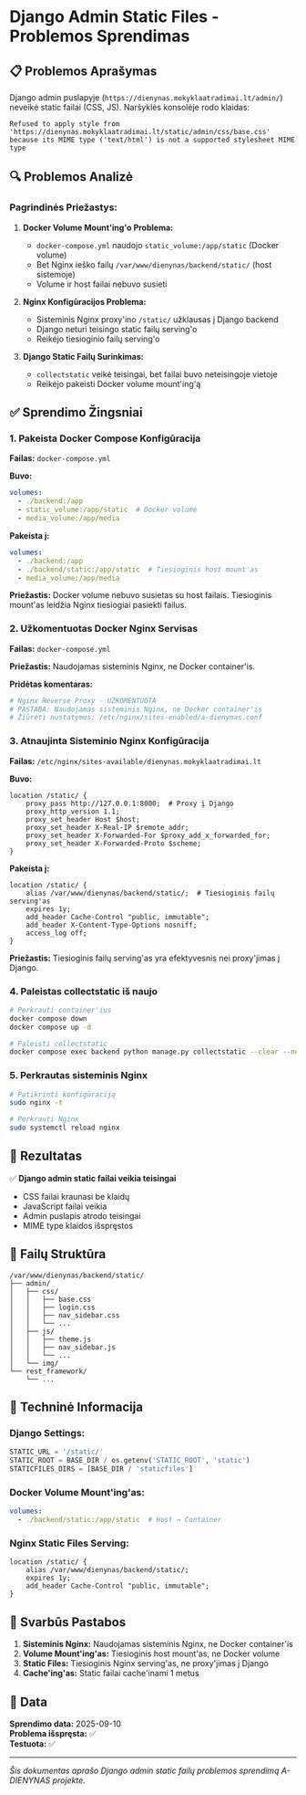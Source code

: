 # Django Admin Static Files - Problemos Sprendimas

## 📋 **Problemos Aprašymas**

Django admin puslapyje (`https://dienynas.mokyklaatradimai.lt/admin/`) neveikė static failai (CSS, JS). Naršyklės konsolėje rodo klaidas:

```
Refused to apply style from 'https://dienynas.mokyklaatradimai.lt/static/admin/css/base.css' 
because its MIME type ('text/html') is not a supported stylesheet MIME type
```

## 🔍 **Problemos Analizė**

### **Pagrindinės Priežastys:**

1. **Docker Volume Mount'ing'o Problema:**
   - `docker-compose.yml` naudojo `static_volume:/app/static` (Docker volume)
   - Bet Nginx ieško failų `/var/www/dienynas/backend/static/` (host sistemoje)
   - Volume ir host failai nebuvo susieti

2. **Nginx Konfigūracijos Problema:**
   - Sisteminis Nginx proxy'ino `/static/` užklausas į Django backend
   - Django neturi teisingo static failų serving'o
   - Reikėjo tiesioginio failų serving'o

3. **Django Static Failų Surinkimas:**
   - `collectstatic` veikė teisingai, bet failai buvo neteisingoje vietoje
   - Reikėjo pakeisti Docker volume mount'ing'ą

## ✅ **Sprendimo Žingsniai**

### **1. Pakeista Docker Compose Konfigūracija**

**Failas:** `docker-compose.yml`

**Buvo:**
```yaml
volumes:
  - ./backend:/app
  - static_volume:/app/static  # Docker volume
  - media_volume:/app/media
```

**Pakeista į:**
```yaml
volumes:
  - ./backend:/app
  - ./backend/static:/app/static  # Tiesioginis host mount'as
  - media_volume:/app/media
```

**Priežastis:** Docker volume nebuvo susietas su host failais. Tiesioginis mount'as leidžia Nginx tiesiogiai pasiekti failus.

### **2. Užkomentuotas Docker Nginx Servisas**

**Failas:** `docker-compose.yml`

**Priežastis:** Naudojamas sisteminis Nginx, ne Docker container'is.

**Pridėtas komentaras:**
```yaml
# Nginx Reverse Proxy - UŽKOMENTUOTA
# PASTABA: Naudojamas sisteminis Nginx, ne Docker container'is
# Žiūrėti nustatymus: /etc/nginx/sites-enabled/a-dienynas.conf
```

### **3. Atnaujinta Sisteminio Nginx Konfigūracija**

**Failas:** `/etc/nginx/sites-available/dienynas.mokyklaatradimai.lt`

**Buvo:**
```nginx
location /static/ {
    proxy_pass http://127.0.0.1:8000;  # Proxy į Django
    proxy_http_version 1.1;
    proxy_set_header Host $host;
    proxy_set_header X-Real-IP $remote_addr;
    proxy_set_header X-Forwarded-For $proxy_add_x_forwarded_for;
    proxy_set_header X-Forwarded-Proto $scheme;
}
```

**Pakeista į:**
```nginx
location /static/ {
    alias /var/www/dienynas/backend/static/;  # Tiesioginis failų serving'as
    expires 1y;
    add_header Cache-Control "public, immutable";
    add_header X-Content-Type-Options nosniff;
    access_log off;
}
```

**Priežastis:** Tiesioginis failų serving'as yra efektyvesnis nei proxy'jimas į Django.

### **4. Paleistas collectstatic iš naujo**

```bash
# Perkrauti container'ius
docker compose down
docker compose up -d

# Paleisti collectstatic
docker compose exec backend python manage.py collectstatic --clear --noinput
```

### **5. Perkrautas sisteminis Nginx**

```bash
# Patikrinti konfigūraciją
sudo nginx -t

# Perkrauti Nginx
sudo systemctl reload nginx
```

## 🎯 **Rezultatas**

✅ **Django admin static failai veikia teisingai**
- CSS failai kraunasi be klaidų
- JavaScript failai veikia
- Admin puslapis atrodo teisingai
- MIME type klaidos išspręstos

## 📁 **Failų Struktūra**

```
/var/www/dienynas/backend/static/
├── admin/
│   ├── css/
│   │   ├── base.css
│   │   ├── login.css
│   │   ├── nav_sidebar.css
│   │   └── ...
│   ├── js/
│   │   ├── theme.js
│   │   ├── nav_sidebar.js
│   │   └── ...
│   └── img/
└── rest_framework/
    └── ...
```

## 🔧 **Techninė Informacija**

### **Django Settings:**
```python
STATIC_URL = '/static/'
STATIC_ROOT = BASE_DIR / os.getenv('STATIC_ROOT', 'static')
STATICFILES_DIRS = [BASE_DIR / 'staticfiles']
```

### **Docker Volume Mount'ing'as:**
```yaml
volumes:
  - ./backend/static:/app/static  # Host → Container
```

### **Nginx Static Files Serving:**
```nginx
location /static/ {
    alias /var/www/dienynas/backend/static/;
    expires 1y;
    add_header Cache-Control "public, immutable";
}
```

## 🚨 **Svarbūs Pastabos**

1. **Sisteminis Nginx:** Naudojamas sisteminis Nginx, ne Docker container'is
2. **Volume Mount'ing'as:** Tiesioginis host mount'as, ne Docker volume
3. **Static Files:** Tiesioginis Nginx serving'as, ne proxy'jimas į Django
4. **Cache'ing'as:** Static failai cache'inami 1 metus

## 📅 **Data**

**Sprendimo data:** 2025-09-10  
**Problema išspręsta:** ✅  
**Testuota:** ✅  

---

*Šis dokumentas aprašo Django admin static failų problemos sprendimą A-DIENYNAS projekte.*
